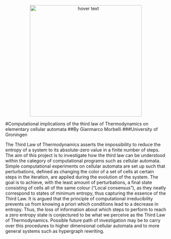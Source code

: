 <p align="center">
  <img src="https://drive.google.com/file/d/13Be5hYGcbfceC0R9NLNzNxSonBOek5bw/view?usp=share_link" width="350" title="hover text">
</p>

#Computational implications of the third law of Thermodynamics on elementary cellular automata
##By Gianmarco Morbelli
###University of Groningen

The Third Law of Thermodynamics asserts the impossibility to reduce the entropy
of a system to its absolute-zero value in a finite number of steps.
The aim of this project is to investigate how the third law can be understood within
the category of computational programs such as cellular automata. Simple
computational experiments on cellular automata are set up such that
perturbations, defined as changing the color of a set of cells at certain steps in the
iteration, are applied during the evolution of the system.
The goal is to achieve, with the least amount of perturbations, a final state
consisting of cells all of the same colour (“Local consensus”), as they neatly
correspond to states of minimum entropy, thus capturing the essence of the Third
Law. It is argued that the principle of computational irreducibility prevents us from
knowing a priori which conditions lead to a decrease in entropy. Thus, the loss of
information about which steps to perform to reach a zero entropy state is
conjectured to be what we perceive as the Third Law of Thermodynamics.
Possible future path of investigation may be to carry over this procedures to higher
dimensional cellular automata and to more general systems such as hypergraph
rewriting.
